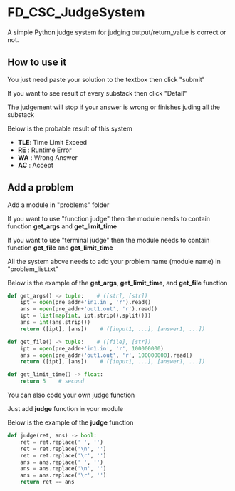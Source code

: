 # FD_CSC_JudgeSystem
A simple Python judge system for judging output/return_value is correct or not.

## How to use it
You just need paste your solution to the textbox then click "submit"

If you want to see result of every substack then click "Detail"

The judgement will stop if your answer is wrong or finishes juding all the substack

Below is the probable result of this system

- **TLE**: Time Limit Exceed
- **RE** : Runtime Error
- **WA** : Wrong Answer
- **AC** : Accept

## Add a problem
Add a module in "problems" folder

If you want to use "function judge" then the module needs to contain function **get_args** and **get_limit_time**

If you want to use "terminal judge" then the module needs to contain function **get_file** and **get_limit_time**

All the system above needs to add your problem name (module name) in "problem_list.txt"

Below is the example of the **get_args**, **get_limit_time**, and **get_file** function

```python
def get_args() -> tuple:    # ([str], [str])
    ipt = open(pre_addr+'in1.in', 'r').read()
    ans = open(pre_addr+'out1.out', 'r').read()
    ipt = list(map(int, ipt.strip().split()))
    ans = int(ans.strip())
    return ([ipt], [ans])    # ([input1, ...], [answer1, ...])

def get_file() -> tuple:    # ([file], [str])
    ipt = open(pre_addr+'in1.in', 'r', 100000000)
    ans = open(pre_addr+'out1.out', 'r', 100000000).read()
    return ([ipt], [ans])    # ([input1, ...], [answer1, ...])

def get_limit_time() -> float:
    return 5    # second
```

You can also code your own judge function

Just add **judge** function in your module

Below is the example of the **judge** function

```python
def judge(ret, ans) -> bool:
    ret = ret.replace(' ', '')
    ret = ret.replace('\n', '')
    ret = ret.replace('\r', '')
    ans = ans.replace(' ', '')
    ans = ans.replace('\n', '')
    ans = ans.replace('\r', '')
    return ret == ans
```